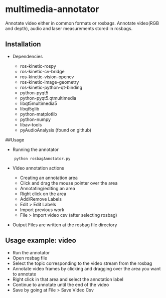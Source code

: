 # multimedia-annotator

Annotate video either in common formats or rosbags.
Annotate video(RGB and depth), audio and laser measurements stored in rosbags.

## Installation
 * Dependencies
 
   * ros-kinetic-rospy
   * ros-kinetic-cv-bridge
   * ros-kinetic-vision-opencv
   * ros-kinetic-image-geometry
   * ros-kinetic-python-qt-binding
   * python-pyqt5
   * python-pyqt5.qtmultimedia
   * libqt5multimedia5
   * libqt5glib
   * python-matplotlib
   * python-numpy
   * libav-tools
   * pyAudioAnalysis (found on github)

##Usage
   * Running the annotator
 ```
     python rosbagAnnotator.py
```
 * Video annotation actions   
   * Creating an annotation area
    * Click and drag the mouse pointer over the area
   * Annotating/editing an area
    * Right click on the area
   * Add/Remove Labels
    * Edit > Edit Labels  
   * Import previous work
    * File > Import video csv (after selecting rosbag)
    
  * Output Files are written at the rosbag file directory  
      
## Usage example: video
 * Run the annotator
 * Open rosbag file
 * Select the topic corresponding to the video stream from the rosbag
 * Annotate video frames by clicking and dragging over the area you want to annotate
 * Right click in that area and select the annotation label
 * Continue to annotate until the end of the video
 * Save by going at File > Save Video Csv
 
